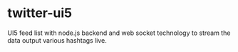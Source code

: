 # twitter-ui5

UI5 feed list with node.js backend and web socket technology to stream the data output various hashtags live.